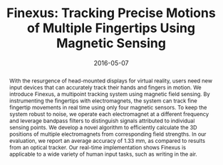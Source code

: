 ---
abstract: |-
  With the resurgence of head-mounted displays for virtual reality, users need new input devices that can accurately track their hands and fingers in motion. We introduce Finexus, a multipoint tracking system using magnetic field sensing. By instrumenting the fingertips with electromagnets, the system can track fine fingertip movements in real time using only four magnetic sensors. To keep the system robust to noise, we operate each electromagnet at a different frequency and leverage bandpass filters to distinguish signals attributed to individual sensing points. We develop a novel algorithm to efficiently calculate the 3D positions of multiple electromagnets from corresponding field strengths. In our evaluation, we report an average accuracy of 1.33 mm, as compared to results from an optical tracker. Our real-time implementation shows Finexus is applicable to a wide variety of human input tasks, such as writing in the air.
authors:
- chen
- patel
- Sean Keller
award: 'Honorable Mention Award'
bibtex: |-
  @inproceedings{Chen:2016:FTP:2858036.2858125,
   author = {Chen, Ke-Yu and Patel, Shwetak N. and Keller, Sean},
   title = {Finexus: Tracking Precise Motions of Multiple Fingertips Using Magnetic Sensing},
   booktitle = {Proceedings of the 2016 CHI Conference on Human Factors in Computing Systems},
   series = {CHI '16},
   year = {2016},
   isbn = {978-1-4503-3362-7},
   location = {Santa Clara, California, USA},
   pages = {1504--1514},
   numpages = {11},
   url = {http://doi.acm.org/10.1145/2858036.2858125},
   doi = {10.1145/2858036.2858125},
   acmid = {2858125},
   publisher = {ACM},
   address = {New York, NY, USA},
   keywords = {3D space, electromagnet, fingertips, localization, magnetic field, real-time, tracking, wearable},
  }
caption: ''
citation: |-
  Ke-Yu Chen, Shwetak N. Patel, and Sean Keller. 2016. Finexus: Tracking Precise Motions of Multiple Fingertips Using Magnetic Sensing.  In Proceedings of the 2016 CHI Conference on Human Factors in Computing Systems (CHI '16). ACM, New York, NY, USA,  1504-1514. DOI: http://dx.doi.org/10.1145/2858036.2858125
conference: Conference on Human Factors in Computing Systems (CHI), 2016
date: '2016-05-07'
image: ''
pdf: /pdfs/finexus.pdf
thumbnail: ''
title: 'Finexus: Tracking Precise Motions of Multiple Fingertips Using Magnetic Sensing'
video: ''
video_embed: ''
---